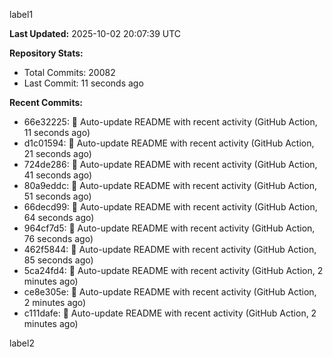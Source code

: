 
label1 
<!-- ACTIVITY_START -->
**Last Updated:** 2025-10-02 20:07:39 UTC

**Repository Stats:**
- Total Commits: 20082
- Last Commit: 11 seconds ago

**Recent Commits:**
- 66e32225: 🤖 Auto-update README with recent activity (GitHub Action, 11 seconds ago)
- d1c01594: 🤖 Auto-update README with recent activity (GitHub Action, 21 seconds ago)
- 724de286: 🤖 Auto-update README with recent activity (GitHub Action, 41 seconds ago)
- 80a9eddc: 🤖 Auto-update README with recent activity (GitHub Action, 51 seconds ago)
- 66decd99: 🤖 Auto-update README with recent activity (GitHub Action, 64 seconds ago)
- 964cf7d5: 🤖 Auto-update README with recent activity (GitHub Action, 76 seconds ago)
- 462f5844: 🤖 Auto-update README with recent activity (GitHub Action, 85 seconds ago)
- 5ca24fd4: 🤖 Auto-update README with recent activity (GitHub Action, 2 minutes ago)
- ce8e305e: 🤖 Auto-update README with recent activity (GitHub Action, 2 minutes ago)
- c111dafe: 🤖 Auto-update README with recent activity (GitHub Action, 2 minutes ago)
<!-- ACTIVITY_END -->

label2
